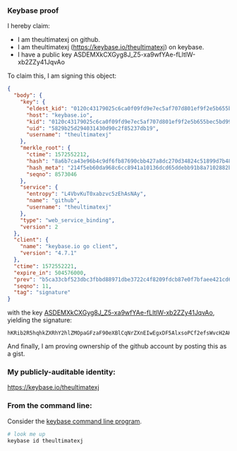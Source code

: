 ### Keybase proof

I hereby claim:

  * I am theultimatexj on github.
  * I am theultimatexj (https://keybase.io/theultimatexj) on keybase.
  * I have a public key ASDEMXkCXGyg8J_Z5-xa9wfYAe-fLltlW-xb2ZZy41JqvAo

To claim this, I am signing this object:

```json
{
  "body": {
    "key": {
      "eldest_kid": "0120c43179025c6ca0f09fd9e7ec5af707d801ef9f2e5b655bec5bd99672e3526abc0a",
      "host": "keybase.io",
      "kid": "0120c43179025c6ca0f09fd9e7ec5af707d801ef9f2e5b655bec5bd99672e3526abc0a",
      "uid": "5829b25d294031430d90c2f85237db19",
      "username": "theultimatexj"
    },
    "merkle_root": {
      "ctime": 1572552212,
      "hash": "8a6b7ca43e96b4c9df6fb87690cbb427a8dc270d34824c51899d7b48ab9d7ff513529cf5134ef707fb97b1c09bb272879981c4b8a878c49dc050a93edfecb270",
      "hash_meta": "214f5eb60da968c6cc8941a10136dcd65ddebb91b8a7102882b95372dae52323",
      "seqno": 8573046
    },
    "service": {
      "entropy": "L4VbvKuT0xabzvc5zEhAsNAy",
      "name": "github",
      "username": "theultimatexj"
    },
    "type": "web_service_binding",
    "version": 2
  },
  "client": {
    "name": "keybase.io go client",
    "version": "4.7.1"
  },
  "ctime": 1572552221,
  "expire_in": 504576000,
  "prev": "b5ca33cbf523dbc3fbbd88971dbe3722c4f8209fdcb87e0f7bfaee421cd66bd6",
  "seqno": 11,
  "tag": "signature"
}
```

with the key [ASDEMXkCXGyg8J_Z5-xa9wfYAe-fLltlW-xb2ZZy41JqvAo](https://keybase.io/theultimatexj), yielding the signature:

```
hKRib2R5hqhkZXRhY2hlZMOpaGFzaF90eXBlCqNrZXnEIwEgxDF5AlxsoPCf2efsWvcH2AHvny5bZVvsW9mWcuNSarwKp3BheWxvYWTESpcCC8Qgtcozy/Uj28P7vYiXHb43IsT4IJ/cuH4Pe/ruQhzWa9bEILyTSwQx2JKYdy2xOPMce8FJ4L79W3k4sOE3NpgZ97QKAgHCo3NpZ8RAxZnfemvEKeJ0n0WskHuw7Jpaj1eD3CDMJIj6l4bkH0UO9EokRxircOXNqK/8WRVBBpy4H0rL+WSbG291zN+0AKhzaWdfdHlwZSCkaGFzaIKkdHlwZQildmFsdWXEIBMMrQO7t+Xay6WZkrolvX+st445/QF1AOgdvTMwqLYfo3RhZ80CAqd2ZXJzaW9uAQ==

```

And finally, I am proving ownership of the github account by posting this as a gist.

### My publicly-auditable identity:

https://keybase.io/theultimatexj

### From the command line:

Consider the [keybase command line program](https://keybase.io/download).

```bash
# look me up
keybase id theultimatexj
```
